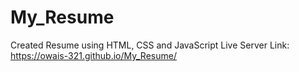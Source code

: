 # My_Resume
Created Resume using HTML, CSS and JavaScript
Live Server Link: 
https://owais-321.github.io/My_Resume/
